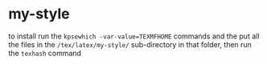 # my-style
to install run the `kpsewhich -var-value=TEXMFHOME` commands and the put all the files in the `/tex/latex/my-style/` sub-directory in that folder,
then run the `texhash` command
